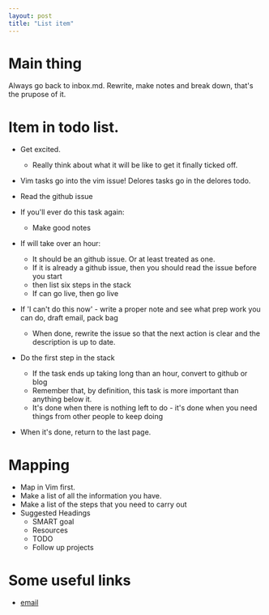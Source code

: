 ```yaml
--- 
layout: post
title: "List item" 
---
```



# Main thing
Always go back to inbox.md. Rewrite, make notes and break down, that's the prupose of it. 


# Item in todo list. 
* Get excited.  
  * Really think about what it will be like to get it finally ticked off. 
* Vim tasks go into the vim issue! Delores tasks go in the delores todo. 
* Read the github issue 
* If you'll ever do this task again:
  * Make good notes
* If will take over an hour:  
  * It should be an github issue. Or at least treated as one.  
  * If it is already a github issue, then you should read the issue before you start
  * then list six steps in the stack 
  * If can go live, then go live 
* If 'I can't do this now' - write a proper note and see what prep work you can do, draft email, pack bag 
  * When done, rewrite the issue so that the next action is clear and the description is up to date. 
* Do the first step in the stack 
  * If the task ends up taking long than an hour, convert to github or blog 
  * Remember that, by definition, this task is more important than anything below it. 
  * It's done when there is nothing left to do - it's done when you need things from other people to keep doing  

* When it's done, return to the last page.

# Mapping 
* Map in Vim first. 
* Make a list of all the information you have. 
* Make a list of the steps that you need to carry out
* Suggested Headings
  * SMART goal 
  * Resources 
  * TODO 
  * Follow up projects


# Some useful links
* [email](email)

